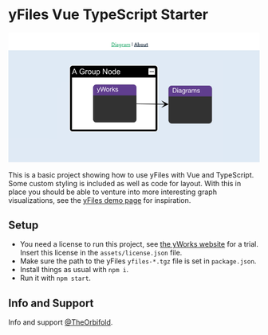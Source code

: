 # yFiles Vue TypeScript Starter

![](./public/Screenshot.png)

This is a basic project showing how to use yFiles with Vue and TypeScript. Some custom styling is included as well as code for layout. With this in place you should be able to venture into more interesting graph visualizations, see the [yFiles demo page](https://live.yworks.com/demos/) for inspiration. 



## Setup

- You need a license to run this project, see [the yWorks website](https://my.yworks.com) for a trial. Insert this license in the `assets/license.json` file.
- Make sure the path to the yFiles `yfiles-*.tgz` file is set in `package.json`.
- Install things as usual with `npm i`.
- Run it with `npm start`.



## Info and Support

Info and support [@TheOrbifold](https://twitter.com/theorbifold). 
